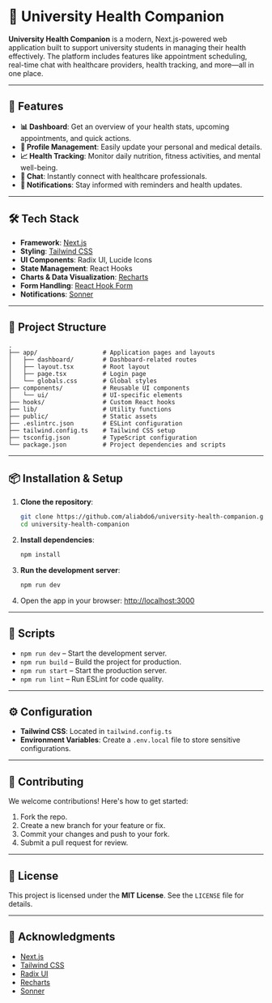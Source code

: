 
# 🏥 University Health Companion

**University Health Companion** is a modern, Next.js-powered web application built to support university students in managing their health effectively. The platform includes features like appointment scheduling, real-time chat with healthcare providers, health tracking, and more—all in one place.

---

## 🚀 Features

- **📊 Dashboard**: Get an overview of your health stats, upcoming appointments, and quick actions.
- **👤 Profile Management**: Easily update your personal and medical details.
- **📈 Health Tracking**: Monitor daily nutrition, fitness activities, and mental well-being.
- **💬 Chat**: Instantly connect with healthcare professionals.
- **🔔 Notifications**: Stay informed with reminders and health updates.

---

## 🛠️ Tech Stack

- **Framework**: [Next.js](https://nextjs.org/)
- **Styling**: [Tailwind CSS](https://tailwindcss.com/)
- **UI Components**: Radix UI, Lucide Icons
- **State Management**: React Hooks
- **Charts & Data Visualization**: [Recharts](https://recharts.org/)
- **Form Handling**: [React Hook Form](https://react-hook-form.com/)
- **Notifications**: [Sonner](https://sonner.dev/)

---

## 🧱 Project Structure

```
.
├── app/                  # Application pages and layouts
│   ├── dashboard/        # Dashboard-related routes
│   ├── layout.tsx        # Root layout
│   ├── page.tsx          # Login page
│   └── globals.css       # Global styles
├── components/           # Reusable UI components
│   └── ui/               # UI-specific elements
├── hooks/                # Custom React hooks
├── lib/                  # Utility functions
├── public/               # Static assets
├── .eslintrc.json        # ESLint configuration
├── tailwind.config.ts    # Tailwind CSS setup
├── tsconfig.json         # TypeScript configuration
└── package.json          # Project dependencies and scripts
```

---

## 📦 Installation & Setup

1. **Clone the repository**:
   ```bash
   git clone https://github.com/aliabdo6/university-health-companion.git
   cd university-health-companion
   ```

2. **Install dependencies**:
   ```bash
   npm install
   ```

3. **Run the development server**:
   ```bash
   npm run dev
   ```

4. Open the app in your browser: [http://localhost:3000](http://localhost:3000)

---

## 📜 Scripts

- `npm run dev` – Start the development server.
- `npm run build` – Build the project for production.
- `npm run start` – Start the production server.
- `npm run lint` – Run ESLint for code quality.

---

## ⚙️ Configuration

- **Tailwind CSS**: Located in `tailwind.config.ts`
- **Environment Variables**: Create a `.env.local` file to store sensitive configurations.

---

## 🤝 Contributing

We welcome contributions! Here's how to get started:

1. Fork the repo.
2. Create a new branch for your feature or fix.
3. Commit your changes and push to your fork.
4. Submit a pull request for review.

---

## 📄 License

This project is licensed under the **MIT License**. See the `LICENSE` file for details.

---

## 🙏 Acknowledgments

- [Next.js](https://nextjs.org/)
- [Tailwind CSS](https://tailwindcss.com/)
- [Radix UI](https://www.radix-ui.com/)
- [Recharts](https://recharts.org/)
- [Sonner](https://sonner.dev/)
```
